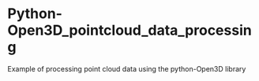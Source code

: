# Python-Open3D_pointcloud_data_processing
Example of processing point cloud data using the python-Open3D library
